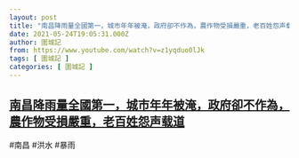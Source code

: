 ```yaml
---
layout: post
title: "南昌降雨量全國第一，城市年年被淹，政府卻不作為，農作物受損嚴重，老百姓怨声载道"
date: 2021-05-24T19:05:31.000Z
author: 圍城記
from: https://www.youtube.com/watch?v=z1yqduo0lJk
tags: [ 圍城記 ]
categories: [ 圍城記 ]
---
```

<!--1621883131000-->
[南昌降雨量全國第一，城市年年被淹，政府卻不作為，農作物受損嚴重，老百姓怨声载道](https://www.youtube.com/watch?v=z1yqduo0lJk)
------

<div>
#南昌 #洪水 #暴雨
</div>
